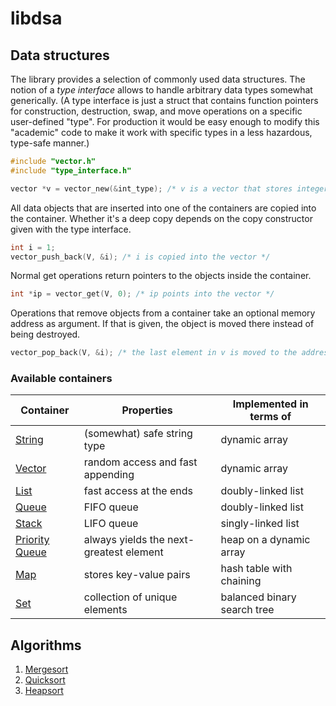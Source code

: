 # libdsa

## Data structures

The library provides a selection of commonly used data structures. The notion of a *type
interface* allows to handle arbitrary data types somewhat generically. (A type interface is just a
struct that contains function pointers for construction, destruction, swap, and move operations on
a specific user-defined "type". For production it would be easy enough to modify this "academic"
code to make it work with specific types in a less hazardous, type-safe manner.)

```C
#include "vector.h"
#include "type_interface.h"

vector *v = vector_new(&int_type); /* v is a vector that stores integers */
```

All data objects that are inserted into one of the containers are copied into the container.
Whether it's a deep copy depends on the copy constructor given with the type interface.
```C
int i = 1;
vector_push_back(V, &i); /* i is copied into the vector */
```
Normal get operations return pointers to the objects inside the container.
```C
int *ip = vector_get(V, 0); /* ip points into the vector */
```

Operations that remove objects from a container take an optional memory address as argument. If
that is given, the object is moved there instead of being destroyed.
```C
vector_pop_back(V, &i); /* the last element in v is moved to the address of i */
```

### Available containers

Container | Properties | Implemented in terms of
--------- | ---------- | --------
[String](./doc/string.md) | (somewhat) safe string type | dynamic array
[Vector](./doc/vector.md) | random access and fast appending | dynamic array
[List](./doc/list.md) | fast access at the ends | doubly-linked list
[Queue](./doc/queue.md) | FIFO queue | doubly-linked list
[Stack](./doc/stack.md) | LIFO queue | singly-linked list
[Priority Queue](./doc/priority_queue.md) | always yields the next-greatest element | heap on a dynamic array
[Map](./doc/map.md) | stores key-value pairs | hash table with chaining
[Set](./doc/set.md) | collection of unique elements | balanced binary search tree

## Algorithms

1. [Mergesort](./src/mergesort.c)
2. [Quicksort](./src/quicksort.c)
3. [Heapsort](./src/heapsort.c)
